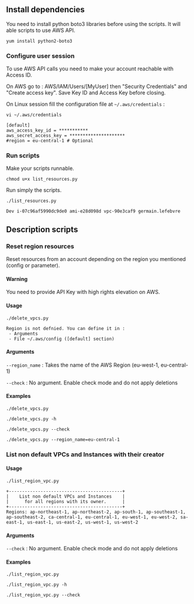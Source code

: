 ## Install dependencies
You need to install python boto3 libraries before using the scripts. It will able scripts to use AWS API.
```
yum install python2-boto3
```


### Configure user session
To use AWS API calls you need to make your account reachable with Access ID.

On AWS go to : AWS/IAM/Users/[MyUser] then "Security Credentials" and "Create access key". Save Key ID and Access Key before closing.

On Linux session fill the configuration file at `~/.aws/credentials` :
```
vi ~/.aws/credentials
```

```
[default]
aws_access_key_id = ***********
aws_secret_access_key = *********************
#region = eu-central-1 # Optional
```

### Run scripts
Make your scripts runnable.
```
chmod u+x list_resources.py
```


Run simply the scripts.
```
./list_resources.py
```

```
Dev i-07c96af5990dc9de0 ami-e28d098d vpc-90e3caf9 germain.lefebvre
```

## Description scripts

### Reset region resources

Reset resources from an account depending on the region you mentioned (config or parameter).


#### Warning

You need to provide API Key with high rights elevation on AWS.

#### Usage

`./delete_vpcs.py`
```
Region is not defnied. You can define it in :
 - Arguments
 - File ~/.aws/config ([default] section)
```

#### Arguments
`--region_name` : Takes the name of the AWS Region (eu-west-1, eu-central-1)

`--check` : No argument. Enable check mode and do not apply deletions

#### Examples

`./delete_vpcs.py`

`./delete_vpcs.py -h`

`./delete_vpcs.py --check`

`./delete_vpcs.py --region_name=eu-central-1`


### List non default VPCs and Instances with their creator

#### Usage

`./list_region_vpc.py`
```
+-------------------------------------------+
|    List non default VPCs and Instances    |
|      for all regions with its owner.      |
+-------------------------------------------+
Regions: ap-northeast-1, ap-northeast-2, ap-south-1, ap-southeast-1, ap-southeast-2, ca-central-1, eu-central-1, eu-west-1, eu-west-2, sa-east-1, us-east-1, us-east-2, us-west-1, us-west-2
```

#### Arguments
`--check` : No argument. Enable check mode and do not apply deletions

#### Examples

`./list_region_vpc.py`

`./list_region_vpc.py -h`

`./list_region_vpc.py --check`

